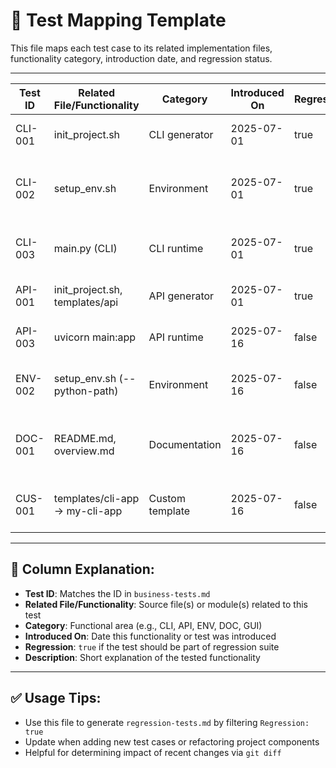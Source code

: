 # 🧭 Test Mapping Template

This file maps each test case to its related implementation files, functionality category, introduction date, and regression status.

---

| Test ID    | Related File/Functionality       | Category        | Introduced On | Regression | Description                                        |
|------------|----------------------------------|------------------|---------------|------------|----------------------------------------------------|
| CLI-001    | init_project.sh                  | CLI generator    | 2025-07-01    | true       | Generates new CLI project from template            |
| CLI-002    | setup_env.sh                     | Environment      | 2025-07-01    | true       | Initializes virtual environment and installs deps  |
| CLI-003    | main.py (CLI)                    | CLI runtime      | 2025-07-01    | true       | Runs CLI application with arguments                |
| API-001    | init_project.sh, templates/api   | API generator    | 2025-07-01    | true       | Generates FastAPI-based API project                |
| API-003    | uvicorn main:app                 | API runtime      | 2025-07-16    | false      | Runs API server using Uvicorn                      |
| ENV-002    | setup_env.sh (--python-path)     | Environment      | 2025-07-16    | false      | Initializes env using custom Python interpreter    |
| DOC-001    | README.md, overview.md           | Documentation    | 2025-07-16    | false      | Documentation completeness and consistency check   |
| CUS-001    | templates/cli-app → my-cli-app   | Custom template  | 2025-07-16    | false      | Adds and uses a custom project template            |

---

## 🔖 Column Explanation:

- **Test ID**: Matches the ID in `business-tests.md`
- **Related File/Functionality**: Source file(s) or module(s) related to this test
- **Category**: Functional area (e.g., CLI, API, ENV, DOC, GUI)
- **Introduced On**: Date this functionality or test was introduced
- **Regression**: `true` if the test should be part of regression suite
- **Description**: Short explanation of the tested functionality

---

## ✅ Usage Tips:

- Use this file to generate `regression-tests.md` by filtering `Regression: true`
- Update when adding new test cases or refactoring project components
- Helpful for determining impact of recent changes via `git diff`
